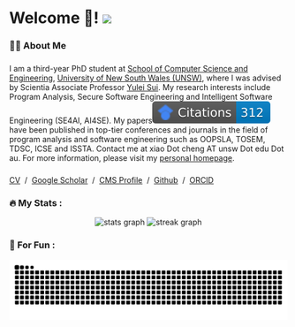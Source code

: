 <link rel="stylesheet" href="w3.css">

<h1 align="left">Welcome 👋! <img src="https://visitor-badge.laobi.icu/badge?page_id=jumormt.jumormt&"  /></h1>

<h3 align="left">👩‍💻  About Me</h3>

###

<p class="w3-justify" style="width:100%;border:0px;border-spacing:0px;border-collapse:separate;margin-right:auto;margin-left:auto;max-width:600px"> I am a third-year PhD student at <a href="https://www.unsw.edu.au/engineering/our-schools/computer-science-and-engineering">School of Computer Science and Engineering</a>, <a href="https://www.unsw.edu.au/homepage/">University of New South Wales (UNSW)</a>, where I was advised by Scientia Associate Professor <a href="https://yuleisui.github.io/">Yulei Sui</a>. My research interests include Program Analysis, Secure Software Engineering and Intelligent Software Engineering (SE4AI, AI4SE). My papers<a href="https://scholar.google.com/citations?user=ck5j66QAAAAJ"><img src="https://github.com/jumormt/jumormt.github.io/blob/main/images/gsbg.svg"></a> have been published in top-tier conferences and journals in the field of program analysis and software engineering such as OOPSLA, TOSEM, TDSC, ICSE and ISSTA. Contact me at xiao Dot cheng AT unsw Dot edu Dot au. For more information, please visit my <a href="https://jumormt.github.io/">personal homepage</a>.</p> 

###

<p class="w3-center">
          <a href="data/Xiao_CV.pdf">CV</a> &nbsp;/&nbsp;
          <a href="https://scholar.google.com/citations?user=ck5j66QAAAAJ">Google Scholar</a> &nbsp;/&nbsp; <a href="https://conf.researchr.org/profile/conf/xiaocheng">CMS Profile</a> &nbsp;/&nbsp; <a href="https://github.com/jumormt">Github</a> &nbsp;/&nbsp; <a href="https://orcid.org/0000-0001-5456-3827">ORCID</a>
        </p>
        
###

<h3 align="left">🔥   My Stats :</h3>

<div align="center">
  <img src="https://github-readme-stats.vercel.app/api?username=jumormt&hide_title=false&hide_rank=false&show_icons=true&include_all_commits=true&count_private=true&disable_animations=false&theme=dark&locale=en&hide_border=false&order=1" height="200" alt="stats graph"  />
  <img src="https://streak-stats.demolab.com?user=jumormt&locale=en&mode=daily&theme=dark&hide_border=false&border_radius=5&order=3" height="200" alt="streak graph"  />
</div>



###

<h3 align="left">🎲  For Fun :</h3>

<div align="center">
<img src="https://raw.githubusercontent.com/jumormt/jumormt/output/snake.svg" alt="Snake animation" />
</div>

###
